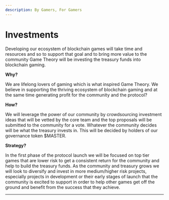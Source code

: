 ```yaml
---
description: By Gamers, For Gamers
---
```


# Investments

Developing our ecosystem of blockchain games will take time and resources and so to support that goal and to bring more value to the community Game Theory will be investing the treasury funds into blockchain gaming.

**Why?**

We are lifelong lovers of gaming which is what inspired Game Theory. We believe in supporting the thriving ecosystem of blockchain gaming and at the same time generating profit for the community and the protocol?

**How?**

We will leverage the power of our community by crowdsourcing investment ideas that will be vetted by the core team and the top proposals will be submitted to the community for a vote. Whatever the community decides will be what the treasury invests in. This will be decided by holders of our governance token $MASTER.

**Strategy?**

In the first phase of the protocol launch we will be focused on top tier games that are lower risk to get a consistent return for the community and help to build the treasury funds. As the community and treasury grows we will look to diversify and invest in more medium/higher risk projects, especially projects in development or their early stages of launch that the community is excited to support in order to help other games get off the ground and benefit from the success that they achieve.&#x20;

****
